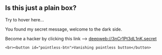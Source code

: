 <div class="boxes" id="hacker">
    <h2>Is this just a plain box?</h2>
    <p> Try to hover here...</p>
    <p id="secret"> You found my secret message, welcome to the dark side.</p>
    <p id="secret"> Become a hacker by clicking this link --> <a id="secret" href="https://www.wikihow.com/Hack">deepweb://3nCr1Pt3dL1nK.secret</a></p>

    <br><button id="pointless-btn">Vanishing pointless button</button>

   </div>
